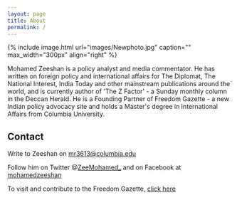 ```yaml
---
layout: page
title: About
permalink: /
---
```


{% include image.html url="images/Newphoto.jpg" caption="" max_width="300px" align="right" %}

Mohamed Zeeshan is a policy analyst and media commentator. He has written on foreign policy and international affairs for The Diplomat, The National Interest, India Today and other mainstream publications around the world, and is currently author of 'The Z Factor' - a Sunday monthly column in the Deccan Herald. He is a Founding Partner of Freedom Gazette - a new Indian policy advocacy site and holds a Master's degree in International Affairs from Columbia University.

## Contact

Write to Zeeshan on [mr3613@columbia.edu]

Follow him on Twitter @[ZeeMohamed_] and on Facebook at [mohamedzeeshan]

To visit and contribute to the Freedom Gazette, [click here]

[mr3613@columbia.edu]: mailto:mr3613@columbia.edu
[mohamedzeeshan]: https://www.facebook.com/mohamedzeeshan
[ZeeMohamed_]: https://twitter.com/ZeeMohamed_
[click here]: http://www.freedomgazette.in/




